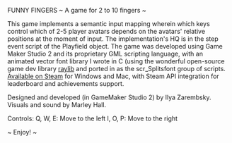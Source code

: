 FUNNY FINGERS
~ A game for 2 to 10 fingers ~

This game implements a semantic input mapping wherein which keys control which of 2-5 player avatars depends on the avatars' relative positions at the moment of input. The implementation's HQ is in the step event script of the Playfield object. The game was developed using Game Maker Studio 2 and its proprietary GML scripting language, with an animated vector font library I wrote in C (using the wonderful open-source game dev library [raylib](https://github.com/raysan5/raylib) and ported in as the scr_Splitsfont group of scripts. [Available on Steam](https://store.steampowered.com/app/669690/Funny_Fingers/) for Windows and Mac, with Steam API integration for leaderboard and achievements support.

Designed and developed (in GameMaker Studio 2) by Ilya Zarembsky.
Visuals and sound by Marley Hall.

Controls:
Q, W, E: Move to the left
I, O, P: Move to the right

~ Enjoy! ~
